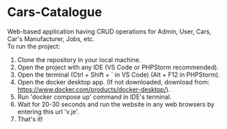 # Cars-Catalogue

Web-based application having CRUD operations for Admin, User, Cars, Car's Manufacturer, Jobs, etc.<br>
To run the project:<br>
1. Clone the repository in your local machine.<br>
2. Open the project with any IDE (VS Code or PHPStorm recommended). <br>
3. Open the terminal (Ctrl + Shift + ` in VS Code) (Alt + F12 in PHPStorm).<br>
4. Open the docker desktop app. (If not downloaded, download from: https://www.docker.com/products/docker-desktop/).<br>
5. Run 'docker compose up' command in IDE's terminal.<br>
6. Wait for 20-30 seconds and run the website in any web browsers by entering this url 'v.je'.<br>
7. That's it!
